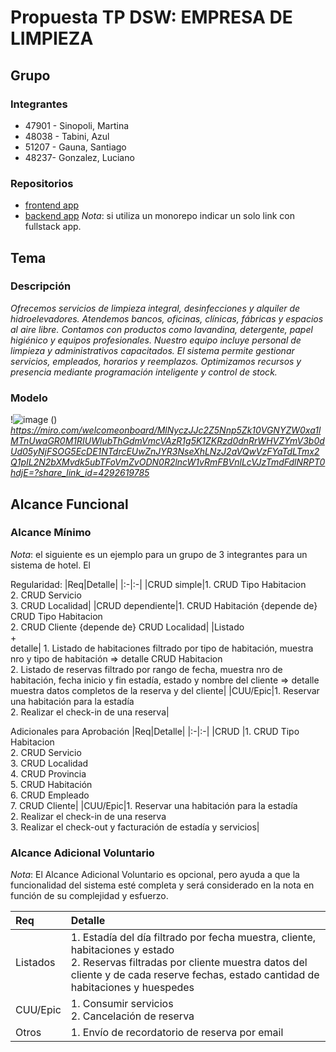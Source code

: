 # Propuesta TP DSW: EMPRESA DE LIMPIEZA

## Grupo
### Integrantes
* 47901 - Sinopoli, Martina
* 48038 - Tabini, Azul
* 51207 - Gauna, Santiago
* 48237- Gonzalez, Luciano

### Repositorios
* [frontend app](http://hyperlinkToGihubOrGitlab)
* [backend app](http://hyperlinkToGihubOrGitlab)
*Nota*: si utiliza un monorepo indicar un solo link con fullstack app.

## Tema
### Descripción
*Ofrecemos servicios de limpieza integral, desinfecciones y alquiler de hidroelevadores.
Atendemos bancos, oficinas, clínicas, fábricas y espacios al aire libre.
Contamos con productos como lavandina, detergente, papel higiénico y equipos profesionales.
Nuestro equipo incluye personal de limpieza y administrativos capacitados.
El sistema permite gestionar servicios, empleados, horarios y reemplazos.
Optimizamos recursos y presencia mediante programación inteligente y control de stock.*

### Modelo
!![image](https://github.com/user-attachments/assets/b6cc0b47-d533-407f-85c7-b1629b4ecc0b)
()
*https://miro.com/welcomeonboard/MlNyczJJc2Z5Nnp5Zk10VGNYZW0xa1lMTnUwaGR0M1RIUWlubThGdmVmcVAzR1g5K1ZKRzd0dnRrWHVZYmV3b0dUd05yNjFSOG5EcDE1NTdrcEUwZnJYR3NseXhLNzJ2aVQwVzFYaTdLTmx2Q1pIL2N2bXMvdk5ubTFoVmZvODN0R2lncW1vRmFBVnlLcVJzTmdFdlNRPT0hdjE=?share_link_id=4292619785*

## Alcance Funcional 

### Alcance Mínimo

*Nota*: el siguiente es un ejemplo para un grupo de 3 integrantes para un sistema de hotel. El 

Regularidad:
|Req|Detalle|
|:-|:-|
|CRUD simple|1. CRUD Tipo Habitacion<br>2. CRUD Servicio<br>3. CRUD Localidad|
|CRUD dependiente|1. CRUD Habitación {depende de} CRUD Tipo Habitacion<br>2. CRUD Cliente {depende de} CRUD Localidad|
|Listado<br>+<br>detalle| 1. Listado de habitaciones filtrado por tipo de habitación, muestra nro y tipo de habitación => detalle CRUD Habitacion<br> 2. Listado de reservas filtrado por rango de fecha, muestra nro de habitación, fecha inicio y fin estadía, estado y nombre del cliente => detalle muestra datos completos de la reserva y del cliente|
|CUU/Epic|1. Reservar una habitación para la estadía<br>2. Realizar el check-in de una reserva|


Adicionales para Aprobación
|Req|Detalle|
|:-|:-|
|CRUD |1. CRUD Tipo Habitacion<br>2. CRUD Servicio<br>3. CRUD Localidad<br>4. CRUD Provincia<br>5. CRUD Habitación<br>6. CRUD Empleado<br>7. CRUD Cliente|
|CUU/Epic|1. Reservar una habitación para la estadía<br>2. Realizar el check-in de una reserva<br>3. Realizar el check-out y facturación de estadía y servicios|


### Alcance Adicional Voluntario

*Nota*: El Alcance Adicional Voluntario es opcional, pero ayuda a que la funcionalidad del sistema esté completa y será considerado en la nota en función de su complejidad y esfuerzo.

|Req|Detalle|
|:-|:-|
|Listados |1. Estadía del día filtrado por fecha muestra, cliente, habitaciones y estado <br>2. Reservas filtradas por cliente muestra datos del cliente y de cada reserve fechas, estado cantidad de habitaciones y huespedes|
|CUU/Epic|1. Consumir servicios<br>2. Cancelación de reserva|
|Otros|1. Envío de recordatorio de reserva por email|

